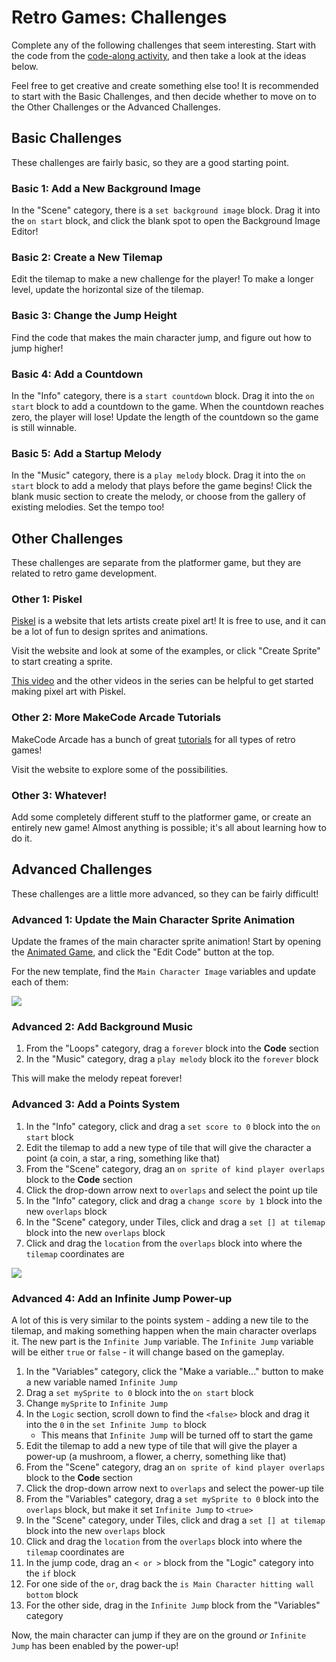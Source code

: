 # Retro Games: Challenges
Complete any of the following challenges that seem interesting. Start with the code from the [code-along activity](CodeAlong.md), and then take a look at the ideas below.

Feel free to get creative and create something else too! It is recommended to start with the Basic Challenges, and then decide whether to move on to the Other Challenges or the Advanced Challenges.

## Basic Challenges
These challenges are fairly basic, so they are a good starting point.

### Basic 1: Add a New Background Image
In the "Scene" category, there is a `set background image` block. Drag it into the `on start` block, and click the blank spot to open the Background Image Editor!

### Basic 2: Create a New Tilemap
Edit the tilemap to make a new challenge for the player! To make a longer level, update the horizontal size of the tilemap.

### Basic 3: Change the Jump Height
Find the code that makes the main character jump, and figure out how to jump higher!

### Basic 4: Add a Countdown
In the "Info" category, there is a `start countdown` block. Drag it into the `on start` block to add a countdown to the game. When the countdown reaches zero, the player will lose! Update the length of the countdown so the game is still winnable.

### Basic 5: Add a Startup Melody
In the "Music" category, there is a `play melody` block. Drag it into the `on start` block to add a melody that plays before the game begins! Click the blank music section to create the melody, or choose from the gallery of existing melodies. Set the tempo too!

## Other Challenges
These challenges are separate from the platformer game, but they are related to retro game development.

### Other 1: Piskel
[Piskel](https://www.piskelapp.com/) is a website that lets artists create pixel art! It is free to use, and it can be a lot of fun to design sprites and animations.

Visit the website and look at some of the examples, or click "Create Sprite" to start creating a sprite.

[This video](https://www.youtube.com/watch?v=VMkvVmAQBd0) and the other videos in the series can be helpful to get started making pixel art with Piskel.

### Other 2: More MakeCode Arcade Tutorials
MakeCode Arcade has a bunch of great [tutorials](https://arcade.makecode.com/tutorials) for all types of retro games!

Visit the website to explore some of the possibilities.

### Other 3: Whatever!
Add some completely different stuff to the platformer game, or create an entirely new game! Almost anything is possible; it's all about learning how to do it.

## Advanced Challenges
These challenges are a little more advanced, so they can be fairly difficult!

### Advanced 1: Update the Main Character Sprite Animation
Update the frames of the main character sprite animation! Start by opening the [Animated Game](https://makecode.com/_3wXbAr715Myi), and click the "Edit Code" button at the top.

For the new template, find the `Main Character Image` variables and update each of them:

![](https://i.imgur.com/SQ3uhRy.png)

### Advanced 2: Add Background Music

1. From the "Loops" category, drag a `forever` block into the **Code** section
1. In the "Music" category, drag a `play melody` block ito the `forever` block

This will make the melody repeat forever!

### Advanced 3: Add a Points System

1. In the "Info" category, click and drag a `set score to 0` block into the `on start` block
1. Edit the tilemap to add a new type of tile that will give the character a point (a coin, a star, a ring, something like that)
1. From the "Scene" category, drag an `on sprite of kind player overlaps` block to the **Code** section
1. Click the drop-down arrow next to `overlaps` and select the point up tile
1. In the "Info" category, click and drag a `change score by 1` block into the new `overlaps` block
1. In the "Scene" category, under Tiles, click and drag a `set [] at tilemap` block into the new `overlaps` block
1. Click and drag the `location` from the `overlaps` block into where the `tilemap` coordinates are

![](https://i.imgur.com/UgkN28V.png)

### Advanced 4: Add an Infinite Jump Power-up
A lot of this is very similar to the points system - adding a new tile to the tilemap, and making something happen when the main character overlaps it. The new part is the `Infinite Jump` variable. The `Infinite Jump` variable will be either `true` or `false` - it will change based on the gameplay.

1. In the "Variables" category, click the "Make a variable..." button to make a new variable named `Infinite Jump`
1. Drag a `set mySprite to 0` block into the `on start` block
1. Change `mySprite` to `Infinite Jump`
1. In the `Logic` section, scroll down to find the `<false>` block and drag it into the `0` in the `set Infinite Jump to` block
    - This means that `Infinite Jump` will be turned off to start the game
1. Edit the tilemap to add a new type of tile that will give the player a power-up (a mushroom, a flower, a cherry, something like that)
1. From the "Scene" category, drag an `on sprite of kind player overlaps` block to the **Code** section
1. Click the drop-down arrow next to `overlaps` and select the power-up tile
1. From the "Variables" category, drag a `set mySprite to 0` block into the `overlaps` block, but make it set `Infinite Jump` to `<true>`
1. In the "Scene" category, under Tiles, click and drag a `set [] at tilemap` block into the new `overlaps` block
1. Click and drag the `location` from the `overlaps` block into where the `tilemap` coordinates are
1. In the jump code, drag an `< or >` block from the "Logic" category into the `if` block
1. For one side of the `or`, drag back the `is Main Character hitting wall bottom` block
1. For the other side, drag in the `Infinite Jump` block from the "Variables" category

Now, the main character can jump if they are on the ground _or_ `Infinite Jump` has been enabled by the power-up!
